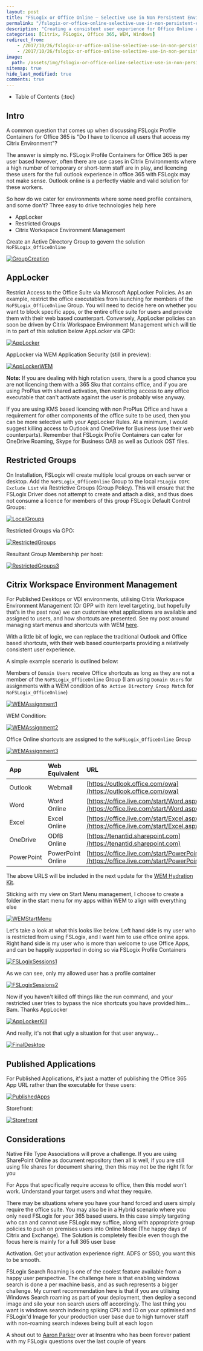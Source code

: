 ```yaml
---
layout: post
title: "FSLogix or Office Online – Selective use in Non Persistent Environments"
permalink: "/fslogix-or-office-online-selective-use-in-non-persistent-environments/"
description: "Creating a consistent user experience for Office Online and Office Apps"
categories: [Citrix, FSLogix, Office 365, WEM, Windows]
redirect_from: 
    - /2017/10/26/fslogix-or-office-online-selective-use-in-non-persistent-environments
    - /2017/10/26/fslogix-or-office-online-selective-use-in-non-persistent-environments/
image:
  path: /assets/img/fslogix-or-office-online-selective-use-in-non-persistent-environments/post_default_image.jpg
sitemap: true
hide_last_modified: true
comments: true
---
```


<!--excerpt-->

-  Table of Contents
{:toc}

## Intro

A common question that comes up when discussing FSLogix Profile Containers for Office 365 is "Do I have to licence all users that access my Citrix Environment"?

The answer is simply no. FSLogix Profile Containers for Office 365 is per user based however, often there are use cases in Citrix Environments where a high number of temporary or short-term staff are in play, and licencing these users for the full outlook experience in office 365 with FSLogix may not make sense. Outlook online is a perfectly viable and valid solution for these workers.

So how do we cater for environments where some need profile containers, and some don't? Three easy to drive technologies help here

-  AppLocker
-  Restricted Groups
-  Citrix Workspace Environment Management

Create an Active Directory Group to govern the solution `NoFSLogix_OfficeOnline`

[![GroupCreation]({{site.baseurl}}/assets/img/fslogix-or-office-online-selective-use-in-non-persistent-environments/GroupCreation.png)]({{site.baseurl}}/assets/img/fslogix-or-office-online-selective-use-in-non-persistent-environments/GroupCreation.png)

## AppLocker

Restrict Access to the Office Suite via Microsoft AppLocker Policies. As an example, restrict the office executables from launching for members of the `NoFSLogix_OfficeOnline` Group. You will need to decide here on whether you want to block specific apps, or the entire office suite for users and provide them with their web based counterpart. Conversely, AppLocker policies can soon be driven by Citrix Workspace Environment Management which will tie in to part of this solution below AppLocker via GPO:

[![AppLocker]({{site.baseurl}}/assets/img/fslogix-or-office-online-selective-use-in-non-persistent-environments/AppLocker.png)]({{site.baseurl}}/assets/img/fslogix-or-office-online-selective-use-in-non-persistent-environments/AppLocker.png)

AppLocker via WEM Application Security (still in preview):

[![AppLockerWEM]({{site.baseurl}}/assets/img/fslogix-or-office-online-selective-use-in-non-persistent-environments/AppLockerWEM.png)]({{site.baseurl}}/assets/img/fslogix-or-office-online-selective-use-in-non-persistent-environments/AppLockerWEM.png)

**Note:** If you are dealing with high rotation users, there is a good chance you are not licencing them with a 365 Sku that contains office, and if you are using ProPlus with shared activation, then restricting access to any office executable that can't activate against the user is probably wise anyway.

If you are using KMS based licencing with non ProPlus Office and have a requirement for other components of the office suite to be used, then you can be more selective with your AppLocker Rules. At a minimum, I would suggest killing access to Outlook and OneDrive for Business (use their web counterparts). Remember that FSLogix Profile Containers can cater for OneDrive Roaming, Skype for Business OAB as well as Outlook OST files.

## Restricted Groups

On Installation, FSLogix will create multiple local groups on each server or desktop. Add the `NoFSLogix_OfficeOnline` Group to the local `FSLogix ODFC Exclude List` via Restrictive Groups (Group Policy). This will ensure that the FSLogix Driver does not attempt to create and attach a disk, and thus does not consume a licence for members of this group FSLogix Default Control Groups:

[![LocalGroups]({{site.baseurl}}/assets/img/fslogix-or-office-online-selective-use-in-non-persistent-environments/LocalGroups.png)]({{site.baseurl}}/assets/img/fslogix-or-office-online-selective-use-in-non-persistent-environments/LocalGroups.png)

Restricted Groups via GPO:

[![RestrictedGroups]({{site.baseurl}}/assets/img/fslogix-or-office-online-selective-use-in-non-persistent-environments/RestrictedGroups.png)]({{site.baseurl}}/assets/img/fslogix-or-office-online-selective-use-in-non-persistent-environments/RestrictedGroups.png)

Resultant Group Membership per host:

[![RestrictedGroups3]({{site.baseurl}}/assets/img/fslogix-or-office-online-selective-use-in-non-persistent-environments/RestrictedGroups3.png)]({{site.baseurl}}/assets/img/fslogix-or-office-online-selective-use-in-non-persistent-environments/RestrictedGroups3.png)

## Citrix Workspace Environment Management

For Published Desktops or VDI environments, utilising Citrix Workspace Environment Management (Or GPP with item level targeting, but hopefully that’s in the past now) we can customise what applications are available and assigned to users, and how shortcuts are presented. See my post around managing start menus and shortcuts with WEM [here](https://jkindon.wordpress.com/2017/10/13/citrix-wem-modern-start-menus-and-tiles/).

With a little bit of logic, we can replace the traditional Outlook and Office based shortcuts, with their web based counterparts providing a relatively consistent user experience.

A simple example scenario is outlined below:

Members of `Domain Users` receive Office shortcuts as long as they are not a member of the `NoFSLogix_OfficeOnline` Group (I am using `Domain Users` for assignments with a WEM condition of `No Active Directory Group Match` for `NoFSLogix_OfficeOnline`)

[![WEMAssignment1]({{site.baseurl}}/assets/img/fslogix-or-office-online-selective-use-in-non-persistent-environments/WEMAssignment1.png)]({{site.baseurl}}/assets/img/fslogix-or-office-online-selective-use-in-non-persistent-environments/WEMAssignment1.png)

WEM Condition:

[![WEMAssignment2]({{site.baseurl}}/assets/img/fslogix-or-office-online-selective-use-in-non-persistent-environments/WEMAssignment2.png)]({{site.baseurl}}/assets/img/fslogix-or-office-online-selective-use-in-non-persistent-environments/WEMAssignment2.png)

Office Online shortcuts are assigned to the `NoFSLogix_OfficeOnline` Group

[![WEMAssignment3]({{site.baseurl}}/assets/img/fslogix-or-office-online-selective-use-in-non-persistent-environments/WEMAssignment3.png)]({{site.baseurl}}/assets/img/fslogix-or-office-online-selective-use-in-non-persistent-environments/WEMAssignment3.png)

| **App** | **Web Equivalent** | **URL** |
| :-- | :--| :-- |
| Outlook | Webmail | [https://outlook.office.com/owa](https://outlook.office.com/owa) |
| Word | Word Online | [https://office.live.com/start/Word.aspx](https://office.live.com/start/Word.aspx) |
| Excel | Excel Online | [https://office.live.com/start/Excel.aspx](https://office.live.com/start/Excel.aspx) |
| OneDrive | ODfB Online | [https://tenantid.sharepoint.com](https://tenantid.sharepoint.com) |
| PowerPoint | PowerPoint Online | [https://office.live.com/start/PowerPoint.aspx](https://office.live.com/start/PowerPoint.aspx) |

The above URLS will be included in the next update for the [WEM Hydration Kit](https://jkindon.wordpress.com/2017/10/07/wem-hydration-kit/).

Sticking with my view on Start Menu management, I choose to create a folder in the start menu for my apps within WEM to align with everything else

[![WEMStartMenu]({{site.baseurl}}/assets/img/fslogix-or-office-online-selective-use-in-non-persistent-environments/WEMStartMenu.png)]({{site.baseurl}}/assets/img/fslogix-or-office-online-selective-use-in-non-persistent-environments/WEMStartMenu.png)

Let's take a look at what this looks like below. Left hand side is my user who is restricted from using FSLogix, and I want him to use office online apps. Right hand side is my user who is more than welcome to use Office Apps, and can be happily supported in doing so via FSLogix Profile Containers

[![FSLogixSessions1]({{site.baseurl}}/assets/img/fslogix-or-office-online-selective-use-in-non-persistent-environments/FSLogixSessions1.png)]({{site.baseurl}}/assets/img/fslogix-or-office-online-selective-use-in-non-persistent-environments/FSLogixSessions1.png)

As we can see, only my allowed user has a profile container

[![FSLogixSessions2]({{site.baseurl}}/assets/img/fslogix-or-office-online-selective-use-in-non-persistent-environments/FSLogixSessions2.png)]({{site.baseurl}}/assets/img/fslogix-or-office-online-selective-use-in-non-persistent-environments/FSLogixSessions2.png)

Now if you haven't killed off things like the run command, and your restricted user tries to bypass the nice shortcuts you have provided him…Bam. Thanks AppLocker

[![AppLockerKill]({{site.baseurl}}/assets/img/fslogix-or-office-online-selective-use-in-non-persistent-environments/AppLockerKill.png)]({{site.baseurl}}/assets/img/fslogix-or-office-online-selective-use-in-non-persistent-environments/AppLockerKill.png)

And really, it's not that ugly a situation for that user anyway...

[![FinalDesktop]({{site.baseurl}}/assets/img/fslogix-or-office-online-selective-use-in-non-persistent-environments/FinalDesktop.png)]({{site.baseurl}}/assets/img/fslogix-or-office-online-selective-use-in-non-persistent-environments/FinalDesktop.png)

## Published Applications

For Published Applications, it's just a matter of publishing the Office 365 App URL rather than the executable for these users:

[![PublishedApps]({{site.baseurl}}/assets/img/fslogix-or-office-online-selective-use-in-non-persistent-environments/PublishedApps.png)]({{site.baseurl}}/assets/img/fslogix-or-office-online-selective-use-in-non-persistent-environments/PublishedApps.png)

Storefront:

[![Storefront]({{site.baseurl}}/assets/img/fslogix-or-office-online-selective-use-in-non-persistent-environments/Storefront.png)]({{site.baseurl}}/assets/img/fslogix-or-office-online-selective-use-in-non-persistent-environments/Storefront.png)

## Considerations

Native File Type Associations will prove a challenge. If you are using SharePoint Online as document repository then all is well, if you are still using file shares for document sharing, then this may not be the right fit for you

For Apps that specifically require access to office, then this model won’t work. Understand your target users and what they require.

There may be situations where you have your hand forced and users simply require the office suite. You may also be in a Hybrid scenario where you only need FSLogix for your 365 based users. In this case simply targeting who can and cannot use FSLogix may suffice, along with appropriate group policies to push on premises users into Online Mode (The happy days of Citrix and Exchange). The Solution is completely flexible even though the focus here is mainly for a full 365 user base

Activation. Get your activation experience right. ADFS or SSO, you want this to be smooth.

FSLogix Search Roaming is one of the coolest feature available from a happy user perspective. The challenge here is that enabling windows search is done a per machine basis, and as such represents a bigger challenge. My current recommendation here is that if you are utilising Windows Search roaming as part of your deployment, then deploy a second image and silo your non search users off accordingly. The last thing you want is windows search indexing spiking CPU and IO on your optimised and FSLogix'd Image for your production user base due to high turnover staff with non-roaming search indexes being built at each logon

A shout out to [Aaron Parker](https://twitter.com/stealthpuppy) over at Insentra who has been forever patient with my FSLogix questions over the last couple of years
